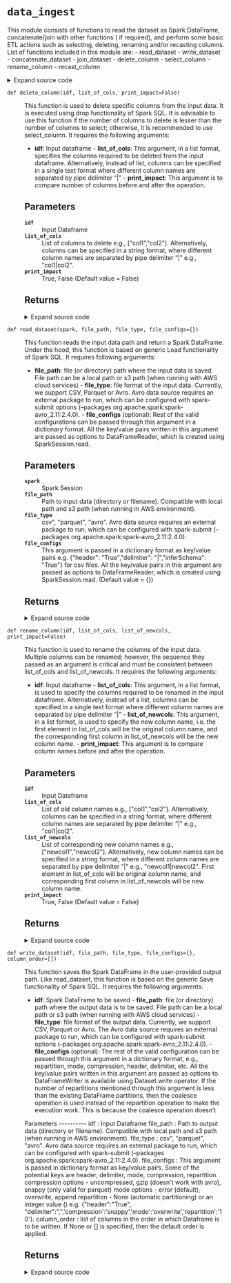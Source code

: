 # <code>data_ingest</code>
<p>This module consists of functions to read the dataset as Spark DataFrame, concatenate/join with other functions (
if required), and perform some basic ETL actions such as selecting, deleting, renaming and/or recasting columns. List
of functions included in this module are: - read_dataset - write_dataset - concatenate_dataset - join_dataset -
delete_column - select_column - rename_column - recast_column</p>
<details class="source">
<summary>
<span>Expand source code</span>
</summary>
<pre>
```python
# coding=utf-8
"""This module consists of functions to read the dataset as Spark DataFrame, concatenate/join with other functions (
if required), and perform some basic ETL actions such as selecting, deleting, renaming and/or recasting columns. List
of functions included in this module are: - read_dataset - write_dataset - concatenate_dataset - join_dataset -
delete_column - select_column - rename_column - recast_column """
import pyspark.sql.functions as F
from pyspark.sql import DataFrame

from anovos.shared.utils import pairwise_reduce


def read_dataset(spark, file_path, file_type, file_configs={}):
    """This function reads the input data path and return a Spark DataFrame. Under the hood, this function is based
    on generic Load functionality of Spark SQL.  It requires following arguments:

    - **file_path**: file (or directory) path where the input data is saved. File path can be a local path or s3 path
    (when running with AWS cloud services) - **file_type**: file format of the input data. Currently, we support CSV,
    Parquet or Avro. Avro data source requires an external package to run, which can be configured with spark-submit
    options (--packages org.apache.spark:spark-avro_2.11:2.4.0). - **file_configs** (optional): Rest of the valid
    configurations can be passed through this argument in a dictionary format. All the key/value pairs written in
    this argument are passed as options to DataFrameReader, which is created using SparkSession.read.

    Parameters
    ----------
    spark
        Spark Session
    file_path
        Path to input data (directory or filename).
        Compatible with local path and s3 path (when running in AWS environment).
    file_type
        csv", "parquet", "avro".
        Avro data source requires an external package to run, which can be configured with
        spark-submit (--packages org.apache.spark:spark-avro_2.11:2.4.0).
    file_configs
        This argument is passed in a dictionary format as key/value pairs
        e.g. {"header": "True","delimiter": "|","inferSchema": "True"} for csv files.
        All the key/value pairs in this argument are passed as options to DataFrameReader,
        which is created using SparkSession.read. (Default value = {})

    Returns
    -------

    """
    odf = spark.read.format(file_type).options(**file_configs).load(file_path)
    return odf


def write_dataset(idf, file_path, file_type, file_configs={}, column_order=[]):
    """This function saves the Spark DataFrame in the user-provided output path. Like read_dataset, this function is
    based on the generic Save functionality of Spark SQL.  It requires the following arguments:

    - **idf**: Spark DataFrame to be saved - **file_path**: file (or directory) path where the output data is to be
    saved. File path can be a local path or s3 path (when running with AWS cloud services) - **file_type**: file
    format of the output data. Currently, we support CSV, Parquet or Avro. The Avro data source requires an external
    package to run, which can be configured with spark-submit options (--packages
    org.apache.spark:spark-avro_2.11:2.4.0). - **file_configs** (optional): The rest of the valid configuration can
    be passed through this argument in a dictionary format, e.g., repartition, mode, compression, header, delimiter,
    etc. All the key/value pairs written in this argument are passed as options to DataFrameWriter is available using
    Dataset.write operator. If the number of repartitions mentioned through this argument is less than the existing
    DataFrame partitions, then the coalesce operation is used instead of the repartition operation to make the
    execution work. This is because the coalesce operation doesn’t

    Parameters ---------- idf : Input Dataframe file_path : Path to output data (directory or filename). Compatible
    with local path and s3 path (when running in AWS environment). file_type : csv", "parquet", "avro". Avro data
    source requires an external package to run, which can be configured with spark-submit (--packages
    org.apache.spark:spark-avro_2.11:2.4.0). file_configs : This argument is passed in dictionary format as key/value
    pairs. Some of the potential keys are header, delimiter, mode, compression, repartition. compression options -
    uncompressed, gzip (doesn't work with avro), snappy (only valid for parquet) mode options - error (default),
    overwrite, append repartition - None (automatic partitioning) or an integer value () e.g. {"header":"True",
    "delimiter":",",'compression':'snappy','mode':'overwrite','repartition':'10'}. column_order : list of columns in
    the order in which Dataframe is to be written. If None or [] is specified, then the default order is applied.

    Returns
    -------

    """

    if not column_order:
        column_order = idf.columns
    else:
        if not isinstance(column_order, list):
            raise TypeError("Invalid input type for column_order argument")
        if len(column_order) != len(idf.columns):
            raise ValueError(
                "Count of column(s) specified in column_order argument do not match Dataframe"
            )
        diff_cols = [x for x in column_order if x not in set(idf.columns)]
        if diff_cols:
            raise ValueError(
                "Column(s) specified in column_order argument not found in Dataframe: "
                + str(diff_cols)
            )

    mode = file_configs["mode"] if "mode" in file_configs else "error"
    repartition = (
        int(file_configs["repartition"]) if "repartition" in file_configs else None
    )

    if repartition is None:
        idf.select(column_order).write.format(file_type).options(**file_configs).save(
            file_path, mode=mode
        )
    else:
        exist_parts = idf.rdd.getNumPartitions()
        req_parts = int(repartition)
        if req_parts > exist_parts:
            idf.select(column_order).repartition(req_parts).write.format(
                file_type
            ).options(**file_configs).save(file_path, mode=mode)
        else:
            idf.select(column_order).coalesce(req_parts).write.format(
                file_type
            ).options(**file_configs).save(file_path, mode=mode)


def concatenate_dataset(*idfs, method_type="name"):
    """This function combines multiple dataframes into a single dataframe. A pairwise concatenation is performed on
    the dataframes, instead of adding one dataframe at a time to the bigger dataframe. This function leverages union
    functionality of Spark SQL. It requires the following arguments:

    - ***idfs**: Varying number of dataframes to be concatenated - **method_type**: index or name. This argument
    needs to be entered as a keyword argument. The “index” method involves concatenating the dataframes by the column
    index. IF the sequence of column is not fixed among the dataframe, this method should be avoided. The “name”
    method involves concatenating by columns names. The 1st dataframe passed under idfs will define the final columns
    in the concatenated dataframe. It will throw an error if any column in the 1st dataframe is not available in any
    of other dataframes.

    Parameters ---------- dfs : All dataframes to be concatenated (with the first dataframe columns) method_type
    index", "name". This argument needs to be passed as a keyword argument. "index" method concatenates by column
    index positioning, without shuffling columns. "name" concatenates after shuffling and arranging columns as per
    the first dataframe. First dataframe passed under idfs will define the final columns in the concatenated
    dataframe, and will throw error if any column in first dataframe is not available in any of other dataframes. (
    Default value = "name") *idfs


    Returns
    -------

    """
    if method_type not in ["index", "name"]:
        raise TypeError("Invalid input for concatenate_dataset method")
    if method_type == "name":
        odf = pairwise_reduce(
            lambda idf1, idf2: idf1.union(idf2.select(idf1.columns)), idfs
        )  # odf = reduce(DataFrame.unionByName, idfs) # only if exact no. of columns
    else:
        odf = pairwise_reduce(DataFrame.union, idfs)
    return odf


def join_dataset(*idfs, join_cols, join_type):
    """This function joins multiple dataframes into a single dataframe by a joining key column. Pairwise joining is
    done on the dataframes, instead of joining individual dataframes to the bigger dataframe. This function leverages
    join functionality of Spark SQL. It requires the following arguments:

    - ***idfs**: Varying number of all dataframes to be joined - **join_cols**: Key column(s) to join all dataframes
    together. In case of multiple columns to join, they can be passed in a list format or a single text format where
    different column names are separated by pipe delimiter “|” - **join_type**: “inner”, “full”, “left”, “right”,
    “left_semi”, “left_anti”

    Parameters
    ----------
    idfs
        All dataframes to be joined
    join_cols
        Key column(s) to join all dataframes together.
        In case of multiple columns to join, they can be passed in a list format or
        a string format where different column names are separated by pipe delimiter “|”.
    join_type
        inner", “full”, “left”, “right”, “left_semi”, “left_anti”
    *idfs


    Returns
    -------

    """
    if isinstance(join_cols, str):
        join_cols = [x.strip() for x in join_cols.split("|")]
    odf = pairwise_reduce(
        lambda idf1, idf2: idf1.join(idf2, join_cols, join_type), idfs
    )
    return odf


def delete_column(idf, list_of_cols, print_impact=False):
    """This function is used to delete specific columns from the input data. It is executed using drop functionality
    of Spark SQL. It is advisable to use this function if the number of columns to delete is lesser than the number
    of columns to select; otherwise, it is recommended to use select_column. It requires the following arguments:

    - **idf**: Input dataframe - **list_of_cols**: This argument, in a list format, specifies the columns required to
    be deleted from the input dataframe. Alternatively, instead of list, columns can be specified in a single text
    format where different column names are separated by pipe delimiter “|” - **print_impact**: This argument is to
    compare number of columns before and after the operation.

    Parameters
    ----------
    idf
        Input Dataframe
    list_of_cols
        List of columns to delete e.g., ["col1","col2"].
        Alternatively, columns can be specified in a string format,
        where different column names are separated by pipe delimiter “|” e.g., "col1|col2".
    print_impact
        True, False (Default value = False)

    Returns
    -------

    """
    if isinstance(list_of_cols, str):
        list_of_cols = [x.strip() for x in list_of_cols.split("|")]
    list_of_cols = list(set(list_of_cols))

    odf = idf.drop(*list_of_cols)

    if print_impact:
        print("Before: \nNo. of Columns- ", len(idf.columns))
        print(idf.columns)
        print("After: \nNo. of Columns- ", len(odf.columns))
        print(odf.columns)
    return odf


def select_column(idf, list_of_cols, print_impact=False):
    """This function is used to select specific columns from the input data. It is executed using select operation of
    spark dataframe. It is advisable to use this function if the number of columns to select is lesser than the
    number of columns to drop; otherwise, it is recommended to use delete_column. It requires the following arguments:

    - **idf**: Input dataframe - **list_of_cols**: This argument, in a list format, specifies the columns required to
    be selected from the input dataframe. Alternatively, instead of list, columns can be specified in a single text
    format where different column names are separated by pipe delimiter “|” - **print_impact**: This argument is to
    compare number of columns before and after the operation.

    Parameters
    ----------
    idf
        Input Dataframe
    list_of_cols
        List of columns to select e.g., ["col1","col2"].
        Alternatively, columns can be specified in a string format,
        where different column names are separated by pipe delimiter “|” e.g., "col1|col2".
    print_impact
        True, False (Default value = False)

    Returns
    -------

    """
    if isinstance(list_of_cols, str):
        list_of_cols = [x.strip() for x in list_of_cols.split("|")]
    list_of_cols = list(set(list_of_cols))

    odf = idf.select(list_of_cols)

    if print_impact:
        print("Before: \nNo. of Columns-", len(idf.columns))
        print(idf.columns)
        print("\nAfter: \nNo. of Columns-", len(odf.columns))
        print(odf.columns)
    return odf


def rename_column(idf, list_of_cols, list_of_newcols, print_impact=False):
    """This function is used to rename the columns of the input data. Multiple columns can be renamed; however,
    the sequence they passed as an argument is critical and must be consistent between list_of_cols and
    list_of_newcols. It requires the following arguments:

    - **idf**: Input dataframe - **list_of_cols**: This argument, in a list format, is used to specify the columns
    required to be renamed in the input dataframe. Alternatively, instead of a list, columns can be specified in a
    single text format where different column names are separated by pipe delimiter “|” - **list_of_newcols**: This
    argument, in a list format, is used to specify the new column name, i.e. the first element in list_of_cols will
    be the original column name, and the corresponding first column in list_of_newcols will be the new column name. -
    **print_impact**: This argument is to compare column names before and after the operation.

    Parameters
    ----------
    idf
        Input Dataframe
    list_of_cols
        List of old column names e.g., ["col1","col2"].
        Alternatively, columns can be specified in a string format,
        where different column names are separated by pipe delimiter “|” e.g., "col1|col2".
    list_of_newcols
        List of corresponding new column names e.g., ["newcol1","newcol2"].
        Alternatively, new column names can be specified in a string format,
        where different column names are separated by pipe delimiter “|” e.g., "newcol1|newcol2".
        First element in list_of_cols will be original column name,
        and corresponding first column in list_of_newcols will be new column name.
    print_impact
        True, False (Default value = False)

    Returns
    -------

    """
    if isinstance(list_of_cols, str):
        list_of_cols = [x.strip() for x in list_of_cols.split("|")]
    if isinstance(list_of_newcols, str):
        list_of_newcols = [x.strip() for x in list_of_newcols.split("|")]

    mapping = dict(zip(list_of_cols, list_of_newcols))
    odf = idf.select([F.col(i).alias(mapping.get(i, i)) for i in idf.columns])

    if print_impact:
        print("Before: \nNo. of Columns- ", len(idf.columns))
        print(idf.columns)
        print("After: \nNo. of Columns- ", len(odf.columns))
        print(odf.columns)
    return odf


def recast_column(idf, list_of_cols, list_of_dtypes, print_impact=False):
    """This function is used to modify the datatype of columns. Multiple columns can be cast; however,
     the sequence they passed as argument is critical and needs to be consistent between list_of_cols and
     list_of_dtypes.
     It requires the following arguments:

    - **idf**: Input dataframe
    - **list_of_cols**: This argument, in a list format, is used to specify the columns required to be recast in the
    input dataframe. Alternatively, instead of a list, columns can be specified in a single text format where different
     column names are separated by pipe delimiter “|”
    - **list_of_dtypes**: This argument, in a list format, is used to specify the datatype, i.e. the first element in
    list_of_cols will column name, and the corresponding element in list_of_dtypes will be new datatype such as float,
     integer, string, double, decimal, etc. (case insensitive).
    - **print_impact**: This argument is to compare schema before and after the operation.

    Parameters
    ----------
    idf
        Input Dataframe
    list_of_cols
        List of columns to cast e.g., ["col1","col2"].
        Alternatively, columns can be specified in a string format,
        where different column names are separated by pipe delimiter “|” e.g., "col1|col2".
    list_of_dtypes
        List of corresponding datatypes e.g., ["type1","type2"].
        Alternatively, datatypes can be specified in a string format,
        where they are separated by pipe delimiter “|” e.g., "type1|type2".
        First element in list_of_cols will column name and corresponding element in list_of_dtypes
        will be new datatypes such as "float", "integer", "long", "string", "double", decimal" etc.
        Datatypes are case insensitive e.g. float or Float are treated as same.
    print_impact
        True, False (Default value = False)

    Returns
    -------

    """
    if isinstance(list_of_cols, str):
        list_of_cols = [x.strip() for x in list_of_cols.split("|")]
    if isinstance(list_of_dtypes, str):
        list_of_dtypes = [x.strip() for x in list_of_dtypes.split("|")]

    odf = idf
    for i, j in zip(list_of_cols, list_of_dtypes):
        odf = odf.withColumn(i, F.col(i).cast(j))

    if print_impact:
        print("Before: ")
        idf.printSchema()
        print("After: ")
        odf.printSchema()
    return odf
```
</pre>
</details>
## Functions
<dl>
<dt id="anovos.data_ingest.data_ingest.concatenate_dataset"><code class="name flex">
<span>def <span class="ident">concatenate_dataset</span></span>(<span>*idfs, method_type='name')</span>
</code></dt>
<dd>
<div class="desc"><p>This function combines multiple dataframes into a single dataframe. A pairwise concatenation is performed on
the dataframes, instead of adding one dataframe at a time to the bigger dataframe. This function leverages union
functionality of Spark SQL. It requires the following arguments:</p>
<ul>
<li><strong><em>idfs</em>*: Varying number of dataframes to be concatenated - </strong>method_type**: index or name. This argument
needs to be entered as a keyword argument. The “index” method involves concatenating the dataframes by the column
index. IF the sequence of column is not fixed among the dataframe, this method should be avoided. The “name”
method involves concatenating by columns names. The 1st dataframe passed under idfs will define the final columns
in the concatenated dataframe. It will throw an error if any column in the 1st dataframe is not available in any
of other dataframes.</li>
</ul>
<p>Parameters ---------- dfs : All dataframes to be concatenated (with the first dataframe columns) method_type
index", "name". This argument needs to be passed as a keyword argument. "index" method concatenates by column
index positioning, without shuffling columns. "name" concatenates after shuffling and arranging columns as per
the first dataframe. First dataframe passed under idfs will define the final columns in the concatenated
dataframe, and will throw error if any column in first dataframe is not available in any of other dataframes. (
Default value = "name") *idfs</p>
<h2 id="returns">Returns</h2></div>
<details class="source">
<summary>
<span>Expand source code</span>
</summary>
<pre>
```python
def concatenate_dataset(*idfs, method_type="name"):
    """This function combines multiple dataframes into a single dataframe. A pairwise concatenation is performed on
    the dataframes, instead of adding one dataframe at a time to the bigger dataframe. This function leverages union
    functionality of Spark SQL. It requires the following arguments:

    - ***idfs**: Varying number of dataframes to be concatenated - **method_type**: index or name. This argument
    needs to be entered as a keyword argument. The “index” method involves concatenating the dataframes by the column
    index. IF the sequence of column is not fixed among the dataframe, this method should be avoided. The “name”
    method involves concatenating by columns names. The 1st dataframe passed under idfs will define the final columns
    in the concatenated dataframe. It will throw an error if any column in the 1st dataframe is not available in any
    of other dataframes.

    Parameters ---------- dfs : All dataframes to be concatenated (with the first dataframe columns) method_type
    index", "name". This argument needs to be passed as a keyword argument. "index" method concatenates by column
    index positioning, without shuffling columns. "name" concatenates after shuffling and arranging columns as per
    the first dataframe. First dataframe passed under idfs will define the final columns in the concatenated
    dataframe, and will throw error if any column in first dataframe is not available in any of other dataframes. (
    Default value = "name") *idfs


    Returns
    -------

    """
    if method_type not in ["index", "name"]:
        raise TypeError("Invalid input for concatenate_dataset method")
    if method_type == "name":
        odf = pairwise_reduce(
            lambda idf1, idf2: idf1.union(idf2.select(idf1.columns)), idfs
        )  # odf = reduce(DataFrame.unionByName, idfs) # only if exact no. of columns
    else:
        odf = pairwise_reduce(DataFrame.union, idfs)
    return odf
```
</pre>
</details>
</dd>
<dt id="anovos.data_ingest.data_ingest.delete_column"><code class="name flex">
<span>def <span class="ident">delete_column</span></span>(<span>idf, list_of_cols, print_impact=False)</span>
</code></dt>
<dd>
<div class="desc"><p>This function is used to delete specific columns from the input data. It is executed using drop functionality
of Spark SQL. It is advisable to use this function if the number of columns to delete is lesser than the number
of columns to select; otherwise, it is recommended to use select_column. It requires the following arguments:</p>
<ul>
<li><strong>idf</strong>: Input dataframe - <strong>list_of_cols</strong>: This argument, in a list format, specifies the columns required to
be deleted from the input dataframe. Alternatively, instead of list, columns can be specified in a single text
format where different column names are separated by pipe delimiter “|” - <strong>print_impact</strong>: This argument is to
compare number of columns before and after the operation.</li>
</ul>
<h2 id="parameters">Parameters</h2>
<dl>
<dt><strong><code>idf</code></strong></dt>
<dd>Input Dataframe</dd>
<dt><strong><code>list_of_cols</code></strong></dt>
<dd>List of columns to delete e.g., ["col1","col2"].
Alternatively, columns can be specified in a string format,
where different column names are separated by pipe delimiter “|” e.g., "col1|col2".</dd>
<dt><strong><code>print_impact</code></strong></dt>
<dd>True, False (Default value = False)</dd>
</dl>
<h2 id="returns">Returns</h2></div>
<details class="source">
<summary>
<span>Expand source code</span>
</summary>
<pre>
```python
def delete_column(idf, list_of_cols, print_impact=False):
    """This function is used to delete specific columns from the input data. It is executed using drop functionality
    of Spark SQL. It is advisable to use this function if the number of columns to delete is lesser than the number
    of columns to select; otherwise, it is recommended to use select_column. It requires the following arguments:

    - **idf**: Input dataframe - **list_of_cols**: This argument, in a list format, specifies the columns required to
    be deleted from the input dataframe. Alternatively, instead of list, columns can be specified in a single text
    format where different column names are separated by pipe delimiter “|” - **print_impact**: This argument is to
    compare number of columns before and after the operation.

    Parameters
    ----------
    idf
        Input Dataframe
    list_of_cols
        List of columns to delete e.g., ["col1","col2"].
        Alternatively, columns can be specified in a string format,
        where different column names are separated by pipe delimiter “|” e.g., "col1|col2".
    print_impact
        True, False (Default value = False)

    Returns
    -------

    """
    if isinstance(list_of_cols, str):
        list_of_cols = [x.strip() for x in list_of_cols.split("|")]
    list_of_cols = list(set(list_of_cols))

    odf = idf.drop(*list_of_cols)

    if print_impact:
        print("Before: \nNo. of Columns- ", len(idf.columns))
        print(idf.columns)
        print("After: \nNo. of Columns- ", len(odf.columns))
        print(odf.columns)
    return odf
```
</pre>
</details>
</dd>
<dt id="anovos.data_ingest.data_ingest.join_dataset"><code class="name flex">
<span>def <span class="ident">join_dataset</span></span>(<span>*idfs, join_cols, join_type)</span>
</code></dt>
<dd>
<div class="desc"><p>This function joins multiple dataframes into a single dataframe by a joining key column. Pairwise joining is
done on the dataframes, instead of joining individual dataframes to the bigger dataframe. This function leverages
join functionality of Spark SQL. It requires the following arguments:</p>
<ul>
<li><strong><em>idfs</em>*: Varying number of all dataframes to be joined - </strong>join_cols<strong>: Key column(s) to join all dataframes
together. In case of multiple columns to join, they can be passed in a list format or a single text format where
different column names are separated by pipe delimiter “|” - </strong>join_type**: “inner”, “full”, “left”, “right”,
“left_semi”, “left_anti”</li>
</ul>
<h2 id="parameters">Parameters</h2>
<dl>
<dt><strong><code>idfs</code></strong></dt>
<dd>All dataframes to be joined</dd>
<dt><strong><code>join_cols</code></strong></dt>
<dd>Key column(s) to join all dataframes together.
In case of multiple columns to join, they can be passed in a list format or
a string format where different column names are separated by pipe delimiter “|”.</dd>
<dt><strong><code>join_type</code></strong></dt>
<dd>inner", “full”, “left”, “right”, “left_semi”, “left_anti”</dd>
<dt><strong><code>*idfs</code></strong></dt>
<dd>&nbsp;</dd>
</dl>
<h2 id="returns">Returns</h2></div>
<details class="source">
<summary>
<span>Expand source code</span>
</summary>
<pre>
```python
def join_dataset(*idfs, join_cols, join_type):
    """This function joins multiple dataframes into a single dataframe by a joining key column. Pairwise joining is
    done on the dataframes, instead of joining individual dataframes to the bigger dataframe. This function leverages
    join functionality of Spark SQL. It requires the following arguments:

    - ***idfs**: Varying number of all dataframes to be joined - **join_cols**: Key column(s) to join all dataframes
    together. In case of multiple columns to join, they can be passed in a list format or a single text format where
    different column names are separated by pipe delimiter “|” - **join_type**: “inner”, “full”, “left”, “right”,
    “left_semi”, “left_anti”

    Parameters
    ----------
    idfs
        All dataframes to be joined
    join_cols
        Key column(s) to join all dataframes together.
        In case of multiple columns to join, they can be passed in a list format or
        a string format where different column names are separated by pipe delimiter “|”.
    join_type
        inner", “full”, “left”, “right”, “left_semi”, “left_anti”
    *idfs


    Returns
    -------

    """
    if isinstance(join_cols, str):
        join_cols = [x.strip() for x in join_cols.split("|")]
    odf = pairwise_reduce(
        lambda idf1, idf2: idf1.join(idf2, join_cols, join_type), idfs
    )
    return odf
```
</pre>
</details>
</dd>
<dt id="anovos.data_ingest.data_ingest.read_dataset"><code class="name flex">
<span>def <span class="ident">read_dataset</span></span>(<span>spark, file_path, file_type, file_configs={})</span>
</code></dt>
<dd>
<div class="desc"><p>This function reads the input data path and return a Spark DataFrame. Under the hood, this function is based
on generic Load functionality of Spark SQL.
It requires following arguments:</p>
<ul>
<li><strong>file_path</strong>: file (or directory) path where the input data is saved. File path can be a local path or s3 path
(when running with AWS cloud services) - <strong>file_type</strong>: file format of the input data. Currently, we support CSV,
Parquet or Avro. Avro data source requires an external package to run, which can be configured with spark-submit
options (&ndash;packages org.apache.spark:spark-avro_2.11:2.4.0). - <strong>file_configs</strong> (optional): Rest of the valid
configurations can be passed through this argument in a dictionary format. All the key/value pairs written in
this argument are passed as options to DataFrameReader, which is created using SparkSession.read.</li>
</ul>
<h2 id="parameters">Parameters</h2>
<dl>
<dt><strong><code>spark</code></strong></dt>
<dd>Spark Session</dd>
<dt><strong><code>file_path</code></strong></dt>
<dd>Path to input data (directory or filename).
Compatible with local path and s3 path (when running in AWS environment).</dd>
<dt><strong><code>file_type</code></strong></dt>
<dd>csv", "parquet", "avro".
Avro data source requires an external package to run, which can be configured with
spark-submit (&ndash;packages org.apache.spark:spark-avro_2.11:2.4.0).</dd>
<dt><strong><code>file_configs</code></strong></dt>
<dd>This argument is passed in a dictionary format as key/value pairs
e.g. {"header": "True","delimiter": "|","inferSchema": "True"} for csv files.
All the key/value pairs in this argument are passed as options to DataFrameReader,
which is created using SparkSession.read. (Default value = {})</dd>
</dl>
<h2 id="returns">Returns</h2></div>
<details class="source">
<summary>
<span>Expand source code</span>
</summary>
<pre>
```python
def read_dataset(spark, file_path, file_type, file_configs={}):
    """This function reads the input data path and return a Spark DataFrame. Under the hood, this function is based
    on generic Load functionality of Spark SQL.  It requires following arguments:

    - **file_path**: file (or directory) path where the input data is saved. File path can be a local path or s3 path
    (when running with AWS cloud services) - **file_type**: file format of the input data. Currently, we support CSV,
    Parquet or Avro. Avro data source requires an external package to run, which can be configured with spark-submit
    options (--packages org.apache.spark:spark-avro_2.11:2.4.0). - **file_configs** (optional): Rest of the valid
    configurations can be passed through this argument in a dictionary format. All the key/value pairs written in
    this argument are passed as options to DataFrameReader, which is created using SparkSession.read.

    Parameters
    ----------
    spark
        Spark Session
    file_path
        Path to input data (directory or filename).
        Compatible with local path and s3 path (when running in AWS environment).
    file_type
        csv", "parquet", "avro".
        Avro data source requires an external package to run, which can be configured with
        spark-submit (--packages org.apache.spark:spark-avro_2.11:2.4.0).
    file_configs
        This argument is passed in a dictionary format as key/value pairs
        e.g. {"header": "True","delimiter": "|","inferSchema": "True"} for csv files.
        All the key/value pairs in this argument are passed as options to DataFrameReader,
        which is created using SparkSession.read. (Default value = {})

    Returns
    -------

    """
    odf = spark.read.format(file_type).options(**file_configs).load(file_path)
    return odf
```
</pre>
</details>
</dd>
<dt id="anovos.data_ingest.data_ingest.recast_column"><code class="name flex">
<span>def <span class="ident">recast_column</span></span>(<span>idf, list_of_cols, list_of_dtypes, print_impact=False)</span>
</code></dt>
<dd>
<div class="desc"><p>This function is used to modify the datatype of columns. Multiple columns can be cast; however,
the sequence they passed as argument is critical and needs to be consistent between list_of_cols and
list_of_dtypes.
It requires the following arguments:</p>
<ul>
<li><strong>idf</strong>: Input dataframe</li>
<li><strong>list_of_cols</strong>: This argument, in a list format, is used to specify the columns required to be recast in the
input dataframe. Alternatively, instead of a list, columns can be specified in a single text format where different
column names are separated by pipe delimiter “|”</li>
<li><strong>list_of_dtypes</strong>: This argument, in a list format, is used to specify the datatype, i.e. the first element in
list_of_cols will column name, and the corresponding element in list_of_dtypes will be new datatype such as float,
integer, string, double, decimal, etc. (case insensitive).</li>
<li><strong>print_impact</strong>: This argument is to compare schema before and after the operation.</li>
</ul>
<h2 id="parameters">Parameters</h2>
<dl>
<dt><strong><code>idf</code></strong></dt>
<dd>Input Dataframe</dd>
<dt><strong><code>list_of_cols</code></strong></dt>
<dd>List of columns to cast e.g., ["col1","col2"].
Alternatively, columns can be specified in a string format,
where different column names are separated by pipe delimiter “|” e.g., "col1|col2".</dd>
<dt><strong><code>list_of_dtypes</code></strong></dt>
<dd>List of corresponding datatypes e.g., ["type1","type2"].
Alternatively, datatypes can be specified in a string format,
where they are separated by pipe delimiter “|” e.g., "type1|type2".
First element in list_of_cols will column name and corresponding element in list_of_dtypes
will be new datatypes such as "float", "integer", "long", "string", "double", decimal" etc.
Datatypes are case insensitive e.g. float or Float are treated as same.</dd>
<dt><strong><code>print_impact</code></strong></dt>
<dd>True, False (Default value = False)</dd>
</dl>
<h2 id="returns">Returns</h2></div>
<details class="source">
<summary>
<span>Expand source code</span>
</summary>
<pre>
```python
def recast_column(idf, list_of_cols, list_of_dtypes, print_impact=False):
    """This function is used to modify the datatype of columns. Multiple columns can be cast; however,
     the sequence they passed as argument is critical and needs to be consistent between list_of_cols and
     list_of_dtypes.
     It requires the following arguments:

    - **idf**: Input dataframe
    - **list_of_cols**: This argument, in a list format, is used to specify the columns required to be recast in the
    input dataframe. Alternatively, instead of a list, columns can be specified in a single text format where different
     column names are separated by pipe delimiter “|”
    - **list_of_dtypes**: This argument, in a list format, is used to specify the datatype, i.e. the first element in
    list_of_cols will column name, and the corresponding element in list_of_dtypes will be new datatype such as float,
     integer, string, double, decimal, etc. (case insensitive).
    - **print_impact**: This argument is to compare schema before and after the operation.

    Parameters
    ----------
    idf
        Input Dataframe
    list_of_cols
        List of columns to cast e.g., ["col1","col2"].
        Alternatively, columns can be specified in a string format,
        where different column names are separated by pipe delimiter “|” e.g., "col1|col2".
    list_of_dtypes
        List of corresponding datatypes e.g., ["type1","type2"].
        Alternatively, datatypes can be specified in a string format,
        where they are separated by pipe delimiter “|” e.g., "type1|type2".
        First element in list_of_cols will column name and corresponding element in list_of_dtypes
        will be new datatypes such as "float", "integer", "long", "string", "double", decimal" etc.
        Datatypes are case insensitive e.g. float or Float are treated as same.
    print_impact
        True, False (Default value = False)

    Returns
    -------

    """
    if isinstance(list_of_cols, str):
        list_of_cols = [x.strip() for x in list_of_cols.split("|")]
    if isinstance(list_of_dtypes, str):
        list_of_dtypes = [x.strip() for x in list_of_dtypes.split("|")]

    odf = idf
    for i, j in zip(list_of_cols, list_of_dtypes):
        odf = odf.withColumn(i, F.col(i).cast(j))

    if print_impact:
        print("Before: ")
        idf.printSchema()
        print("After: ")
        odf.printSchema()
    return odf
```
</pre>
</details>
</dd>
<dt id="anovos.data_ingest.data_ingest.rename_column"><code class="name flex">
<span>def <span class="ident">rename_column</span></span>(<span>idf, list_of_cols, list_of_newcols, print_impact=False)</span>
</code></dt>
<dd>
<div class="desc"><p>This function is used to rename the columns of the input data. Multiple columns can be renamed; however,
the sequence they passed as an argument is critical and must be consistent between list_of_cols and
list_of_newcols. It requires the following arguments:</p>
<ul>
<li><strong>idf</strong>: Input dataframe - <strong>list_of_cols</strong>: This argument, in a list format, is used to specify the columns
required to be renamed in the input dataframe. Alternatively, instead of a list, columns can be specified in a
single text format where different column names are separated by pipe delimiter “|” - <strong>list_of_newcols</strong>: This
argument, in a list format, is used to specify the new column name, i.e. the first element in list_of_cols will
be the original column name, and the corresponding first column in list_of_newcols will be the new column name. -
<strong>print_impact</strong>: This argument is to compare column names before and after the operation.</li>
</ul>
<h2 id="parameters">Parameters</h2>
<dl>
<dt><strong><code>idf</code></strong></dt>
<dd>Input Dataframe</dd>
<dt><strong><code>list_of_cols</code></strong></dt>
<dd>List of old column names e.g., ["col1","col2"].
Alternatively, columns can be specified in a string format,
where different column names are separated by pipe delimiter “|” e.g., "col1|col2".</dd>
<dt><strong><code>list_of_newcols</code></strong></dt>
<dd>List of corresponding new column names e.g., ["newcol1","newcol2"].
Alternatively, new column names can be specified in a string format,
where different column names are separated by pipe delimiter “|” e.g., "newcol1|newcol2".
First element in list_of_cols will be original column name,
and corresponding first column in list_of_newcols will be new column name.</dd>
<dt><strong><code>print_impact</code></strong></dt>
<dd>True, False (Default value = False)</dd>
</dl>
<h2 id="returns">Returns</h2></div>
<details class="source">
<summary>
<span>Expand source code</span>
</summary>
<pre>
```python
def rename_column(idf, list_of_cols, list_of_newcols, print_impact=False):
    """This function is used to rename the columns of the input data. Multiple columns can be renamed; however,
    the sequence they passed as an argument is critical and must be consistent between list_of_cols and
    list_of_newcols. It requires the following arguments:

    - **idf**: Input dataframe - **list_of_cols**: This argument, in a list format, is used to specify the columns
    required to be renamed in the input dataframe. Alternatively, instead of a list, columns can be specified in a
    single text format where different column names are separated by pipe delimiter “|” - **list_of_newcols**: This
    argument, in a list format, is used to specify the new column name, i.e. the first element in list_of_cols will
    be the original column name, and the corresponding first column in list_of_newcols will be the new column name. -
    **print_impact**: This argument is to compare column names before and after the operation.

    Parameters
    ----------
    idf
        Input Dataframe
    list_of_cols
        List of old column names e.g., ["col1","col2"].
        Alternatively, columns can be specified in a string format,
        where different column names are separated by pipe delimiter “|” e.g., "col1|col2".
    list_of_newcols
        List of corresponding new column names e.g., ["newcol1","newcol2"].
        Alternatively, new column names can be specified in a string format,
        where different column names are separated by pipe delimiter “|” e.g., "newcol1|newcol2".
        First element in list_of_cols will be original column name,
        and corresponding first column in list_of_newcols will be new column name.
    print_impact
        True, False (Default value = False)

    Returns
    -------

    """
    if isinstance(list_of_cols, str):
        list_of_cols = [x.strip() for x in list_of_cols.split("|")]
    if isinstance(list_of_newcols, str):
        list_of_newcols = [x.strip() for x in list_of_newcols.split("|")]

    mapping = dict(zip(list_of_cols, list_of_newcols))
    odf = idf.select([F.col(i).alias(mapping.get(i, i)) for i in idf.columns])

    if print_impact:
        print("Before: \nNo. of Columns- ", len(idf.columns))
        print(idf.columns)
        print("After: \nNo. of Columns- ", len(odf.columns))
        print(odf.columns)
    return odf
```
</pre>
</details>
</dd>
<dt id="anovos.data_ingest.data_ingest.select_column"><code class="name flex">
<span>def <span class="ident">select_column</span></span>(<span>idf, list_of_cols, print_impact=False)</span>
</code></dt>
<dd>
<div class="desc"><p>This function is used to select specific columns from the input data. It is executed using select operation of
spark dataframe. It is advisable to use this function if the number of columns to select is lesser than the
number of columns to drop; otherwise, it is recommended to use delete_column. It requires the following arguments:</p>
<ul>
<li><strong>idf</strong>: Input dataframe - <strong>list_of_cols</strong>: This argument, in a list format, specifies the columns required to
be selected from the input dataframe. Alternatively, instead of list, columns can be specified in a single text
format where different column names are separated by pipe delimiter “|” - <strong>print_impact</strong>: This argument is to
compare number of columns before and after the operation.</li>
</ul>
<h2 id="parameters">Parameters</h2>
<dl>
<dt><strong><code>idf</code></strong></dt>
<dd>Input Dataframe</dd>
<dt><strong><code>list_of_cols</code></strong></dt>
<dd>List of columns to select e.g., ["col1","col2"].
Alternatively, columns can be specified in a string format,
where different column names are separated by pipe delimiter “|” e.g., "col1|col2".</dd>
<dt><strong><code>print_impact</code></strong></dt>
<dd>True, False (Default value = False)</dd>
</dl>
<h2 id="returns">Returns</h2></div>
<details class="source">
<summary>
<span>Expand source code</span>
</summary>
<pre>
```python
def select_column(idf, list_of_cols, print_impact=False):
    """This function is used to select specific columns from the input data. It is executed using select operation of
    spark dataframe. It is advisable to use this function if the number of columns to select is lesser than the
    number of columns to drop; otherwise, it is recommended to use delete_column. It requires the following arguments:

    - **idf**: Input dataframe - **list_of_cols**: This argument, in a list format, specifies the columns required to
    be selected from the input dataframe. Alternatively, instead of list, columns can be specified in a single text
    format where different column names are separated by pipe delimiter “|” - **print_impact**: This argument is to
    compare number of columns before and after the operation.

    Parameters
    ----------
    idf
        Input Dataframe
    list_of_cols
        List of columns to select e.g., ["col1","col2"].
        Alternatively, columns can be specified in a string format,
        where different column names are separated by pipe delimiter “|” e.g., "col1|col2".
    print_impact
        True, False (Default value = False)

    Returns
    -------

    """
    if isinstance(list_of_cols, str):
        list_of_cols = [x.strip() for x in list_of_cols.split("|")]
    list_of_cols = list(set(list_of_cols))

    odf = idf.select(list_of_cols)

    if print_impact:
        print("Before: \nNo. of Columns-", len(idf.columns))
        print(idf.columns)
        print("\nAfter: \nNo. of Columns-", len(odf.columns))
        print(odf.columns)
    return odf
```
</pre>
</details>
</dd>
<dt id="anovos.data_ingest.data_ingest.write_dataset"><code class="name flex">
<span>def <span class="ident">write_dataset</span></span>(<span>idf, file_path, file_type, file_configs={}, column_order=[])</span>
</code></dt>
<dd>
<div class="desc"><p>This function saves the Spark DataFrame in the user-provided output path. Like read_dataset, this function is
based on the generic Save functionality of Spark SQL.
It requires the following arguments:</p>
<ul>
<li><strong>idf</strong>: Spark DataFrame to be saved - <strong>file_path</strong>: file (or directory) path where the output data is to be
saved. File path can be a local path or s3 path (when running with AWS cloud services) - <strong>file_type</strong>: file
format of the output data. Currently, we support CSV, Parquet or Avro. The Avro data source requires an external
package to run, which can be configured with spark-submit options (&ndash;packages
org.apache.spark:spark-avro_2.11:2.4.0). - <strong>file_configs</strong> (optional): The rest of the valid configuration can
be passed through this argument in a dictionary format, e.g., repartition, mode, compression, header, delimiter,
etc. All the key/value pairs written in this argument are passed as options to DataFrameWriter is available using
Dataset.write operator. If the number of repartitions mentioned through this argument is less than the existing
DataFrame partitions, then the coalesce operation is used instead of the repartition operation to make the
execution work. This is because the coalesce operation doesn’t</li>
</ul>
<p>Parameters ---------- idf : Input Dataframe file_path : Path to output data (directory or filename). Compatible
with local path and s3 path (when running in AWS environment). file_type : csv", "parquet", "avro". Avro data
source requires an external package to run, which can be configured with spark-submit (&ndash;packages
org.apache.spark:spark-avro_2.11:2.4.0). file_configs : This argument is passed in dictionary format as key/value
pairs. Some of the potential keys are header, delimiter, mode, compression, repartition. compression options -
uncompressed, gzip (doesn't work with avro), snappy (only valid for parquet) mode options - error (default),
overwrite, append repartition - None (automatic partitioning) or an integer value () e.g. {"header":"True",
"delimiter":",",'compression':'snappy','mode':'overwrite','repartition':'10'}. column_order : list of columns in
the order in which Dataframe is to be written. If None or [] is specified, then the default order is applied.</p>
<h2 id="returns">Returns</h2></div>
<details class="source">
<summary>
<span>Expand source code</span>
</summary>
<pre>
```python
def write_dataset(idf, file_path, file_type, file_configs={}, column_order=[]):
    """This function saves the Spark DataFrame in the user-provided output path. Like read_dataset, this function is
    based on the generic Save functionality of Spark SQL.  It requires the following arguments:

    - **idf**: Spark DataFrame to be saved - **file_path**: file (or directory) path where the output data is to be
    saved. File path can be a local path or s3 path (when running with AWS cloud services) - **file_type**: file
    format of the output data. Currently, we support CSV, Parquet or Avro. The Avro data source requires an external
    package to run, which can be configured with spark-submit options (--packages
    org.apache.spark:spark-avro_2.11:2.4.0). - **file_configs** (optional): The rest of the valid configuration can
    be passed through this argument in a dictionary format, e.g., repartition, mode, compression, header, delimiter,
    etc. All the key/value pairs written in this argument are passed as options to DataFrameWriter is available using
    Dataset.write operator. If the number of repartitions mentioned through this argument is less than the existing
    DataFrame partitions, then the coalesce operation is used instead of the repartition operation to make the
    execution work. This is because the coalesce operation doesn’t

    Parameters ---------- idf : Input Dataframe file_path : Path to output data (directory or filename). Compatible
    with local path and s3 path (when running in AWS environment). file_type : csv", "parquet", "avro". Avro data
    source requires an external package to run, which can be configured with spark-submit (--packages
    org.apache.spark:spark-avro_2.11:2.4.0). file_configs : This argument is passed in dictionary format as key/value
    pairs. Some of the potential keys are header, delimiter, mode, compression, repartition. compression options -
    uncompressed, gzip (doesn't work with avro), snappy (only valid for parquet) mode options - error (default),
    overwrite, append repartition - None (automatic partitioning) or an integer value () e.g. {"header":"True",
    "delimiter":",",'compression':'snappy','mode':'overwrite','repartition':'10'}. column_order : list of columns in
    the order in which Dataframe is to be written. If None or [] is specified, then the default order is applied.

    Returns
    -------

    """

    if not column_order:
        column_order = idf.columns
    else:
        if not isinstance(column_order, list):
            raise TypeError("Invalid input type for column_order argument")
        if len(column_order) != len(idf.columns):
            raise ValueError(
                "Count of column(s) specified in column_order argument do not match Dataframe"
            )
        diff_cols = [x for x in column_order if x not in set(idf.columns)]
        if diff_cols:
            raise ValueError(
                "Column(s) specified in column_order argument not found in Dataframe: "
                + str(diff_cols)
            )

    mode = file_configs["mode"] if "mode" in file_configs else "error"
    repartition = (
        int(file_configs["repartition"]) if "repartition" in file_configs else None
    )

    if repartition is None:
        idf.select(column_order).write.format(file_type).options(**file_configs).save(
            file_path, mode=mode
        )
    else:
        exist_parts = idf.rdd.getNumPartitions()
        req_parts = int(repartition)
        if req_parts > exist_parts:
            idf.select(column_order).repartition(req_parts).write.format(
                file_type
            ).options(**file_configs).save(file_path, mode=mode)
        else:
            idf.select(column_order).coalesce(req_parts).write.format(
                file_type
            ).options(**file_configs).save(file_path, mode=mode)
```
</pre>
</details>
</dd>
</dl>